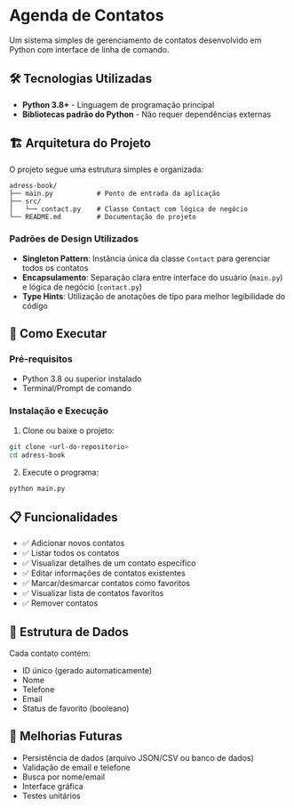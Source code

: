 # Agenda de Contatos

Um sistema simples de gerenciamento de contatos desenvolvido em Python com interface de linha de comando.

## 🛠️ Tecnologias Utilizadas

- **Python 3.8+** - Linguagem de programação principal
- **Bibliotecas padrão do Python** - Não requer dependências externas

## 🏗️ Arquitetura do Projeto

O projeto segue uma estrutura simples e organizada:

```
adress-book/
├── main.py           # Ponto de entrada da aplicação
├── src/
│   └── contact.py    # Classe Contact com lógica de negócio
└── README.md         # Documentação do projeto
```

### Padrões de Design Utilizados

- **Singleton Pattern**: Instância única da classe `Contact` para gerenciar todos os contatos
- **Encapsulamento**: Separação clara entre interface do usuário (`main.py`) e lógica de negócio (`contact.py`)
- **Type Hints**: Utilização de anotações de tipo para melhor legibilidade do código

## 🚀 Como Executar

### Pré-requisitos

- Python 3.8 ou superior instalado
- Terminal/Prompt de comando

### Instalação e Execução

1. Clone ou baixe o projeto:

```bash
git clone <url-do-repositorio>
cd adress-book
```

2. Execute o programa:

```bash
python main.py
```

## 📋 Funcionalidades

- ✅ Adicionar novos contatos
- ✅ Listar todos os contatos
- ✅ Visualizar detalhes de um contato específico
- ✅ Editar informações de contatos existentes
- ✅ Marcar/desmarcar contatos como favoritos
- ✅ Visualizar lista de contatos favoritos
- ✅ Remover contatos

## 📝 Estrutura de Dados

Cada contato contém:

- ID único (gerado automaticamente)
- Nome
- Telefone
- Email
- Status de favorito (booleano)

## 🔧 Melhorias Futuras

- Persistência de dados (arquivo JSON/CSV ou banco de dados)
- Validação de email e telefone
- Busca por nome/email
- Interface gráfica
- Testes unitários
